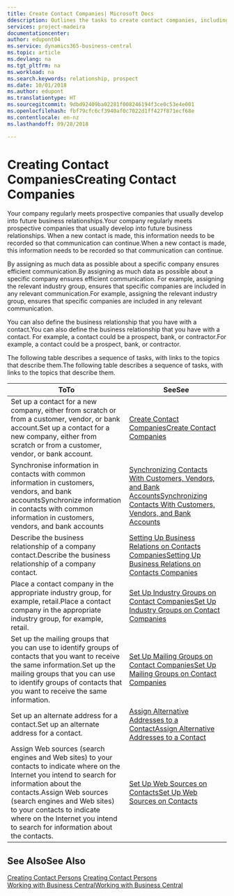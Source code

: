 ```yaml
---
title: Create Contact Companies| Microsoft Docs
ddescription: Outlines the tasks to create contact companies, including assigning relevant data about prospects and defining the business relationships you have with companies.
services: project-madeira
documentationcenter: 
author: edupont04
ms.service: dynamics365-business-central
ms.topic: article
ms.devlang: na
ms.tgt_pltfrm: na
ms.workload: na
ms.search.keywords: relationship, prospect
ms.date: 10/01/2018
ms.author: edupont
ms.translationtype: HT
ms.sourcegitcommit: 9dbd92409ba02281f008246194f3ce0c53e4e001
ms.openlocfilehash: fbf79cfc6cf3940af0c7022d1ff427f871ecf68e
ms.contentlocale: en-nz
ms.lasthandoff: 09/28/2018

---
```

# <a name="creating-contact-companies"></a><span data-ttu-id="e82b0-102">Creating Contact Companies</span><span class="sxs-lookup"><span data-stu-id="e82b0-102">Creating Contact Companies</span></span>
<span data-ttu-id="e82b0-103">Your company regularly meets prospective companies that usually develop into future business relationships.</span><span class="sxs-lookup"><span data-stu-id="e82b0-103">Your company regularly meets prospective companies that usually develop into future business relationships.</span></span> <span data-ttu-id="e82b0-104">When a new contact is made, this information needs to be recorded so that communication can continue.</span><span class="sxs-lookup"><span data-stu-id="e82b0-104">When a new contact is made, this information needs to be recorded so that communication can continue.</span></span>

<span data-ttu-id="e82b0-105">By assigning as much data as possible about a specific company ensures efficient communication.</span><span class="sxs-lookup"><span data-stu-id="e82b0-105">By assigning as much data as possible about a specific company ensures efficient communication.</span></span> <span data-ttu-id="e82b0-106">For example, assigning the relevant industry group, ensures that specific companies are included in any relevant communication.</span><span class="sxs-lookup"><span data-stu-id="e82b0-106">For example, assigning the relevant industry group, ensures that specific companies are included in any relevant communication.</span></span>

<span data-ttu-id="e82b0-107">You can also define the business relationship that you have with a contact.</span><span class="sxs-lookup"><span data-stu-id="e82b0-107">You can also define the business relationship that you have with a contact.</span></span> <span data-ttu-id="e82b0-108">For example, a contact could be a prospect, bank, or contractor.</span><span class="sxs-lookup"><span data-stu-id="e82b0-108">For example, a contact could be a prospect, bank, or contractor.</span></span>

<span data-ttu-id="e82b0-109">The following table describes a sequence of tasks, with links to the topics that describe them.</span><span class="sxs-lookup"><span data-stu-id="e82b0-109">The following table describes a sequence of tasks, with links to the topics that describe them.</span></span>

| <span data-ttu-id="e82b0-110">To</span><span class="sxs-lookup"><span data-stu-id="e82b0-110">To</span></span> | <span data-ttu-id="e82b0-111">See</span><span class="sxs-lookup"><span data-stu-id="e82b0-111">See</span></span> |
| --- | --- |
| <span data-ttu-id="e82b0-112">Set up a contact for a new company, either from scratch or from a customer, vendor, or bank account.</span><span class="sxs-lookup"><span data-stu-id="e82b0-112">Set up a contact for a new company, either from scratch or from a customer, vendor, or bank account.</span></span> |[<span data-ttu-id="e82b0-113">Create Contact Companies</span><span class="sxs-lookup"><span data-stu-id="e82b0-113">Create Contact Companies</span></span>](marketing-how-create-contact-companies.md) |
| <span data-ttu-id="e82b0-114">Synchronise information in contacts with common information in customers, vendors, and bank accounts</span><span class="sxs-lookup"><span data-stu-id="e82b0-114">Synchronize information in contacts with common information in customers, vendors, and bank accounts</span></span> |[<span data-ttu-id="e82b0-115">Synchronizing Contacts With Customers, Vendors, and Bank Accounts</span><span class="sxs-lookup"><span data-stu-id="e82b0-115">Synchronizing Contacts With Customers, Vendors, and Bank Accounts</span></span>](marketing-synchronize-contacts-customers-vendors-bank-accounts.md) |
| <span data-ttu-id="e82b0-116">Describe the business relationship of a company contact.</span><span class="sxs-lookup"><span data-stu-id="e82b0-116">Describe the business relationship of a company contact.</span></span> |[<span data-ttu-id="e82b0-117">Setting Up Business Relations on Contacts Companies</span><span class="sxs-lookup"><span data-stu-id="e82b0-117">Setting Up Business Relations on Contacts Companies</span></span>](marketing-business-relations.md) |
| <span data-ttu-id="e82b0-118">Place a contact company in the appropriate industry group, for example, retail.</span><span class="sxs-lookup"><span data-stu-id="e82b0-118">Place a contact company in the appropriate industry group, for example, retail.</span></span> |[<span data-ttu-id="e82b0-119">Set Up Industry Groups on Contact Companies</span><span class="sxs-lookup"><span data-stu-id="e82b0-119">Set Up Industry Groups on Contact Companies</span></span>](marketing-industry-groups.md) |
| <span data-ttu-id="e82b0-120">Set up the mailing groups that you can use to identify groups of contacts that you want to receive the same information.</span><span class="sxs-lookup"><span data-stu-id="e82b0-120">Set up the mailing groups that you can use to identify groups of contacts that you want to receive the same information.</span></span> |[<span data-ttu-id="e82b0-121">Set Up Mailing Groups on Contact Companies</span><span class="sxs-lookup"><span data-stu-id="e82b0-121">Set Up Mailing Groups on Contact Companies</span></span>](marketing-mailing-groups.md) |
| <span data-ttu-id="e82b0-122">Set up an alternate address for a contact.</span><span class="sxs-lookup"><span data-stu-id="e82b0-122">Set up an alternate address for a contact.</span></span> |[<span data-ttu-id="e82b0-123">Assign Alternative Addresses to a Contact</span><span class="sxs-lookup"><span data-stu-id="e82b0-123">Assign Alternative Addresses to a Contact</span></span>](marketing-how-assign-alternate-address.md) |
| <span data-ttu-id="e82b0-124">Assign Web sources (search engines and Web sites) to your contacts to indicate where on the Internet you intend to search for information about the contacts.</span><span class="sxs-lookup"><span data-stu-id="e82b0-124">Assign Web sources (search engines and Web sites) to your contacts to indicate where on the Internet you intend to search for information about the contacts.</span></span> |[<span data-ttu-id="e82b0-125">Set Up Web Sources on Contacts</span><span class="sxs-lookup"><span data-stu-id="e82b0-125">Set Up Web Sources on Contacts</span></span>](marketing-web-sources.md) |

## <a name="see-also"></a><span data-ttu-id="e82b0-126">See Also</span><span class="sxs-lookup"><span data-stu-id="e82b0-126">See Also</span></span>
<span data-ttu-id="e82b0-127">[Creating Contact Persons](marketing-create-contact-persons.md) </span><span class="sxs-lookup"><span data-stu-id="e82b0-127">[Creating Contact Persons](marketing-create-contact-persons.md) </span></span>  
[<span data-ttu-id="e82b0-128">Working with Business Central</span><span class="sxs-lookup"><span data-stu-id="e82b0-128">Working with Business Central</span></span>](ui-work-product.md)

